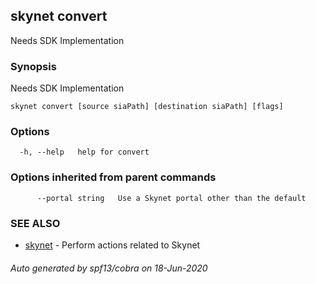 ## skynet convert

Needs SDK Implementation

### Synopsis

Needs SDK Implementation

```
skynet convert [source siaPath] [destination siaPath] [flags]
```

### Options

```
  -h, --help   help for convert
```

### Options inherited from parent commands

```
      --portal string   Use a Skynet portal other than the default
```

### SEE ALSO

* [skynet](skynet.md)	 - Perform actions related to Skynet

###### Auto generated by spf13/cobra on 18-Jun-2020
